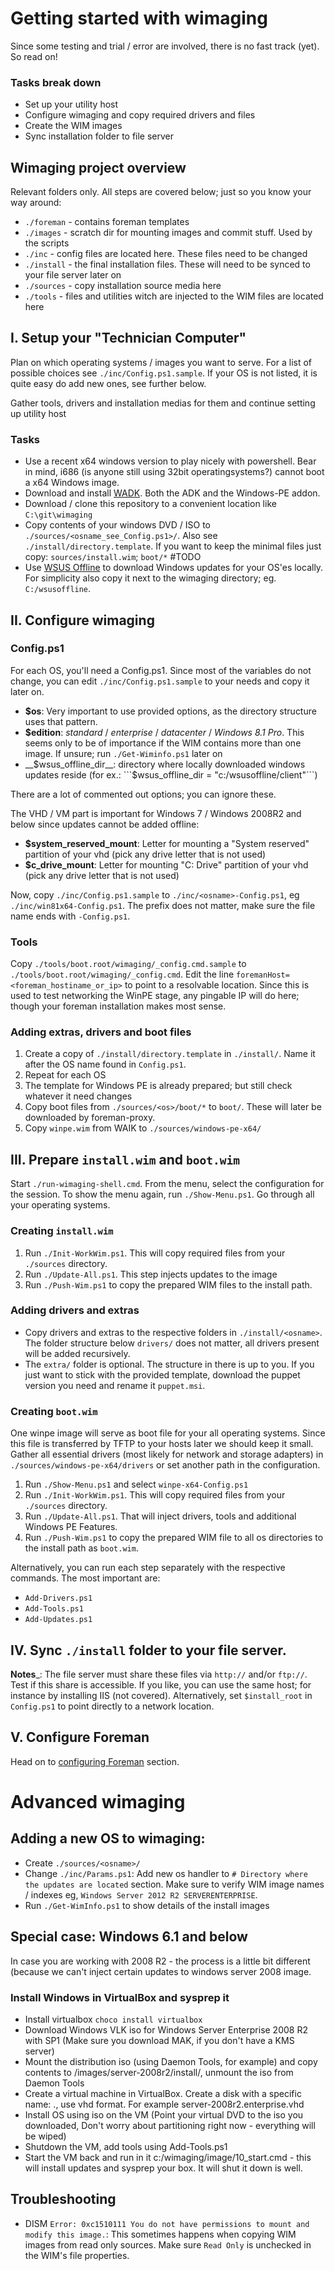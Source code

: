 # Getting started with wimaging
Since some testing and trial / error are involved, there is no fast track (yet). So read on!

### Tasks break down
- Set up your utility host
- Configure wimaging and copy required drivers and files
- Create the WIM images
- Sync installation folder to file server

## Wimaging project overview
Relevant folders only. All steps are covered below; just so you know your way around:

- `./foreman` - contains foreman templates
- `./images` - scratch dir for mounting images and commit stuff. Used by the scripts
- `./inc` - config files are located here. These files need to be changed
- `./install` - the final installation files. These will need to be synced to your file server later on
- `./sources` - copy installation source media here
- `./tools` - files and utilities witch are injected to the WIM files are located here

## I. Setup your "Technician Computer"
Plan on which operating systems / images you want to serve. For a list of possible
choices see `./inc/Config.ps1.sample`.
If your OS is not listed, it is quite easy do add new ones, see further below.

Gather tools, drivers and installation medias for them and continue setting up utility host

### Tasks

- Use a recent x64 windows version to play nicely with powershell. Bear in mind, i686 (is anyone still using 32bit operatingsystems?) cannot boot a x64 Windows image.
- Download and install [WADK](https://docs.microsoft.com/en-us/windows-hardware/manufacture/desktop/download-winpe--windows-pe). Both the ADK and the Windows-PE addon.
- Download / clone this repository to a convenient location like `C:\git\wimaging`
- Copy contents of your windows DVD / ISO to `./sources/<osname_see_Config.ps1>/`. Also see `./install/directory.template`. If you want to keep the minimal files just copy: `sources/install.wim`; `boot/*`
#TODO
- Use [WSUS Offline](http://download.wsusoffline.net/) to download Windows updates for your OS'es locally. For simplicity also copy it next to the wimaging directory; eg. `C:/wsusoffline`.

## II. Configure wimaging
### Config.ps1
For each OS, you'll need a Config.ps1. Since most of the variables do not change, you can edit `./inc/Config.ps1.sample` to your needs and copy it later on.

- __$os__: Very important to use provided options, as the directory structure uses that pattern.
- __$edition__: _standard_ / _enterprise_ / _datacenter_ / _Windows 8.1 Pro_. This seems only to be of importance if the WIM contains more than one image. If unsure; run `./Get-Wiminfo.ps1` later on
- __$wsus_offline_dir__: directory where locally downloaded windows updates reside (for ex.: ```$wsus_offline_dir = "c:/wsusoffline/client"```)

There are a lot of commented out options; you can ignore these.

The VHD / VM part is important for Windows 7 / Windows 2008R2 and below since updates cannot be added offline:

- __$system_reserved_mount__: Letter for mounting a "System reserved" partition of your vhd (pick any drive letter that is not used)
- __$c_drive_mount__: Letter for mounting "C: Drive" partition of your vhd (pick any drive letter that is not used)

Now, copy `./inc/Config.ps1.sample` to `./inc/<osname>-Config.ps1`, eg `./inc/win81x64-Config.ps1`.
The prefix does not matter, make sure the file name ends with `-Config.ps1`.

### Tools
Copy `./tools/boot.root/wimaging/_config.cmd.sample` to `./tools/boot.root/wimaging/_config.cmd`.
Edit the line `foremanHost=<foreman_hostiname_or_ip>` to point to a resolvable location.
Since this is used to test networking the WinPE stage, any pingable IP will do here; though your foreman installation makes most sense.

### Adding extras, drivers and boot files
1. Create a copy of `./install/directory.template` in `./install/`. Name it after the OS name found in `Config.ps1`.
2. Repeat for each OS
2. The template for Windows PE is already prepared; but still check whatever it need changes
5. Copy boot files from `./sources/<os>/boot/*` to `boot/`. These will later be downloaded by foreman-proxy.
6. Copy `winpe.wim` from WAIK to `./sources/windows-pe-x64/`

## III. Prepare `install.wim` and `boot.wim`
Start `./run-wimaging-shell.cmd`. From the menu, select the configuration for the session.
To show the menu again, run `./Show-Menu.ps1`. Go through all your operating systems.

### Creating `install.wim`
1. Run `./Init-WorkWim.ps1`. This will copy required files from your `./sources` directory.
2. Run `./Update-All.ps1`. This step injects updates to the image
3. Run `./Push-Wim.ps1` to copy the prepared WIM files to the install path.

### Adding drivers and extras
- Copy drivers and extras to the respective folders in `./install/<osname>`. The folder structure below `drivers/` does not matter, all drivers present will be added recursively.
- The `extra/` folder is optional. The structure in there is up to you. If you just want to stick with the provided template, download the puppet version you need and rename it `puppet.msi`.

### Creating `boot.wim`
One winpe image will serve as boot file for your all operating systems.
Since this file is transferred by TFTP to your hosts later we should keep it small.
Gather all essential drivers (most likely for network and storage adapters) in `./sources/windows-pe-x64/drivers` or set another path in the configuration.

1. Run `./Show-Menu.ps1` and select `winpe-x64-Config.ps1`
1. Run `./Init-WorkWim.ps1`. This will copy required files from your `./sources` directory.
2. Run `./Update-All.ps1`. That will inject drivers, tools and additional Windows PE Features.
3. Run `./Push-Wim.ps1` to copy the prepared WIM file to all os directories to the install path as `boot.wim`.

Alternatively, you can run each step separately with the respective commands. The most important are:
- `Add-Drivers.ps1`
- `Add-Tools.ps1`
- `Add-Updates.ps1`

## IV. Sync `./install` folder to your file server.
__Notes___: The file server must share these files via `http://` and/or `ftp://`.
Test if this share is accessible. If you like, you can use the same host; for instance by installing IIS (not covered).
Alternatively, set `$install_root` in `Config.ps1` to point directly to a network location.

## V. Configure Foreman
Head on to [configuring Foreman](foreman.md) section.


# Advanced wimaging
## Adding a new OS to wimaging:
- Create `./sources/<osname>/`
- Change `./inc/Params.ps1`: Add new os handler to ```# Directory where the updates are located``` section. Make sure to verify WIM image names / indexes eg, `Windows Server 2012 R2 SERVERENTERPRISE`.
- Run `./Get-WimInfo.ps1` to show details of the install images

## Special case: Windows 6.1 and below
In case you are working with 2008 R2 - the process is a little bit different (because we can't inject certain updates to windows server 2008 image.
### Install Windows in VirtualBox and sysprep it
- Install virtualbox ```choco install virtualbox```
- Download Windows VLK iso for Windows Server Enterprise 2008 R2 with SP1 (Make sure you download MAK, if you don't have a KMS server)
- Mount the distribution iso (using Daemon Tools, for example) and copy contents to /images/server-2008r2/install/, unmount the iso from Daemon Tools
- Create a virtual machine in VirtualBox. Create a disk with a specific name: <os>.<edition>, use vhd format. For example server-2008r2.enterprise.vhd
- Install OS using iso on the VM (Point your virtual DVD to the iso you downloaded, Don't worry about partitioning right now - everything will be wiped)
- Shutdown the VM, add tools using Add-Tools.ps1
- Start the VM back and run in it c:/wimaging/image/10_start.cmd - this will install updates and sysprep your box. It will shut it down is well.

## Troubleshooting
- DISM `Error: 0xc1510111 You do not have permissions to mount and modify this image.`: This sometimes happens when copying WIM images from read only sources. Make sure `Read Only` is unchecked in the WIM's file properties.
